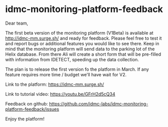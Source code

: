 # idmc-monitoring-platform-feedback

Dear team,

The first beta version of the monitoring platform (V1Beta) is available at http://idmc-mm.surge.sh/ and ready for feedback.
Please feel free to test it and report bugs or additional features you would like to see there. Keep in mind that the monitoring platform will send data to the parking lot of the Helix database. From there Ali will create a short form that will be pre-filled with information from IDETECT, speeding up the data collection.

The plan is to release the first version fo the platform in March. If any feature requires more time / budget we'll have wait for V2.

Link to the platform: https://idmc-mm.surge.sh/

Link to tutorial video: https://youtu.be/GFrH2d5cQ34

Feedback on github: https://github.com/idmc-labs/idmc-monitoring-platform-feedback/issues

Enjoy the platform!
